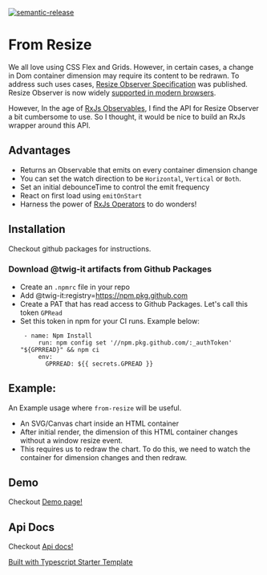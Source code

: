 [![semantic-release](https://img.shields.io/badge/%20%20%F0%9F%93%A6%F0%9F%9A%80-semantic--release-e10079.svg)](https://github.com/semantic-release/semantic-release)


# From Resize

We all love using CSS Flex and Grids. However, in certain cases, a change in Dom container dimension may require its content to be redrawn. To address such uses cases, [Resize Observer Specification](https://developer.mozilla.org/en-US/docs/Web/API/ResizeObserver) was published. Resize Observer is now widely [supported in modern browsers](https://caniuse.com/?search=resize%20observer).  

However, In the age of [RxJs Observables](https://github.com/ReactiveX/rxjs), I find the API for Resize Observer a bit cumbersome to use. So I thought, it would be nice to build an RxJs wrapper around this API. 

## Advantages
- Returns an Observable that emits on every container dimension change
- You can set the watch direction to be `Horizontal`, `Vertical` or `Both`.
- Set an initial debounceTime to control the emit frequency
- React on first load using `emitOnStart`
- Harness the power of [RxJs Operators](https://rxjs.dev/guide/operators) to do wonders!

## Installation

Checkout github packages for instructions.

### Download @twig-it artifacts from Github Packages
- Create an `.npmrc` file in your repo
- Add @twig-it:registry=https://npm.pkg.github.com
- Create a PAT that has read access to Github Packages. Let's call this token `GPRead`
- Set this token in npm for your CI runs. Example below:
   ```
    - name: Npm Install
        run: npm config set '//npm.pkg.github.com/:_authToken' "${GPRREAD}" && npm ci
        env:
          GPRREAD: ${{ secrets.GPREAD }}

   ```
      
## Example:

An Example usage where `from-resize` will be useful.
- An SVG/Canvas chart inside an HTML container
- After initial render, the dimension of this HTML container changes without a window resize event.
- This requires us to redraw the chart. To do this, we need to watch the container for dimension changes and then redraw.

## Demo
 
Checkout [Demo page!](https://twig-it.github.io/from-resize/)

## Api Docs

Checkout [Api docs!](https://twig-it.github.io/from-resize/types/index.html)


[Built with Typescript Starter Template](https://github.com/twig-it/typescript-starter-template)

